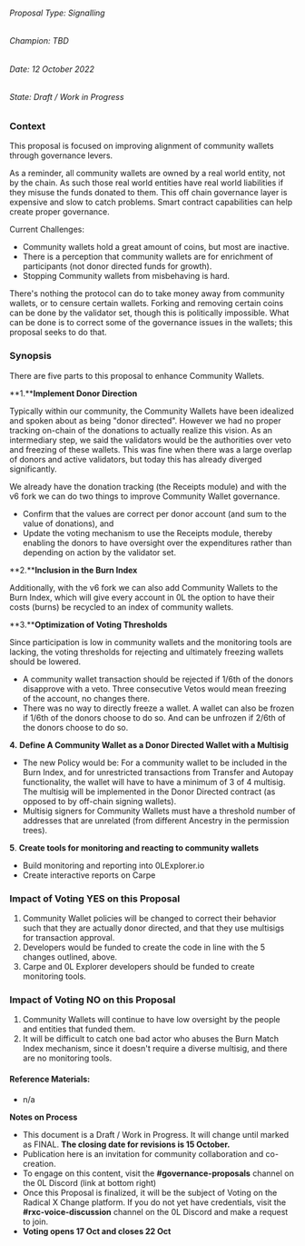 
###### Proposal Type: Signalling




###### Champion: TBD




###### Date: 12 October 2022




###### State: Draft / Work in Progress




### **Context**




This proposal is focused on improving alignment of community wallets through governance levers.




As a reminder, all community wallets are owned by a real world entity, not by the chain. As such those real world entities have real world liabilities if they misuse the funds donated to them. This off chain governance layer is expensive and slow to catch problems. Smart contract capabilities can help create proper governance.




Current Challenges:




* Community wallets hold a great amount of coins, but most are inactive.
* There is a perception that community wallets are for enrichment of participants (not donor directed funds for growth).
* Stopping Community wallets from misbehaving is hard.




There's nothing the protocol can do to take money away from community wallets, or to censure certain wallets. Forking and removing certain coins can be done by the validator set, though this is politically impossible. What can be done is to correct some of the governance issues in the wallets; this proposal seeks to do that.




### **Synopsis**




There are five parts to this proposal to enhance Community Wallets. 




**1\.****Implement Donor Direction**




Typically within our community, the Community Wallets have been idealized and spoken about as being "donor directed". However we had no proper tracking on\-chain of the donations to actually realize this vision. As an intermediary step, we said the validators would be the authorities over veto and freezing of these wallets. This was fine when there was a large overlap of donors and active validators, but today this has already diverged significantly.




We already have the donation tracking (the Receipts module) and with the v6 fork we can do two things to improve Community Wallet governance.




* Confirm that the values are correct per donor account (and sum to the value of donations), and
* Update the voting mechanism to use the Receipts module, thereby enabling the donors to have oversight over the expenditures rather than depending on action by the validator set.




**2\.****Inclusion in the Burn Index**




Additionally, with the v6 fork we can also add Community Wallets to the Burn Index, which will give every account in 0L the option to have their costs (burns) be recycled to an index of community wallets. 




**3\.****Optimization of Voting Thresholds**




Since participation is low in community wallets and the monitoring tools are lacking, the voting thresholds for rejecting and ultimately freezing wallets should be lowered.




* A community wallet transaction should be rejected if 1/6th of the donors disapprove with a veto. Three consecutive Vetos would mean freezing of the account, no changes there.
* There was no way to directly freeze a wallet. A wallet can also be frozen if 1/6th of the donors choose to do so. And can be unfrozen if 2/6th of the donors choose to do so.




**4\.** **Define A Community Wallet as a Donor Directed Wallet with a Multisig**




* The new Policy would be: For a community wallet to be included in the Burn Index, and for unrestricted transactions from Transfer and Autopay functionality, the wallet will have to have a minimum of 3 of 4 multisig. The multisig will be implemented in the Donor Directed contract (as opposed to by off\-chain signing wallets).
* Multisig signers for Community Wallets must have a threshold number of addresses that are unrelated (from different Ancestry in the permission trees).




**5**. **Create tools for monitoring and reacting to community wallets**




* Build monitoring and reporting into 0LExplorer.io
* Create interactive reports on Carpe




### **Impact of Voting YES on this Proposal**




1. Community Wallet policies will be changed to correct their behavior such that they are actually donor directed, and that they use multisigs for transaction approval.
2. Developers would be funded to create the code in line with the 5 changes outlined, above.
3. Carpe and 0L Explorer developers should be funded to create monitoring tools.




### **Impact of Voting NO on this Proposal**




1. Community Wallets will continue to have low oversight by the people and entities that funded them.
2. It will be difficult to catch one bad actor who abuses the Burn Match Index mechanism, since it doesn't require a diverse multisig, and there are no monitoring tools.




#### **Reference Materials:**




* n/a




**Notes on Process**




* This document is a Draft / Work in Progress. It will change until marked as FINAL. **The closing date for revisions is 15 October.**
* Publication here is an invitation for community collaboration and co\-creation.
* To engage on this content, visit the **\#governance\-proposals** channel on the 0L Discord (link at bottom right)
* Once this Proposal is finalized, it will be the subject of Voting on the Radical X Change platform. If you do not yet have credentials, visit the **\#rxc\-voice\-discussion** channel on the 0L Discord and make a request to join.
* **Voting opens 17 Oct and closes 22 Oct**


